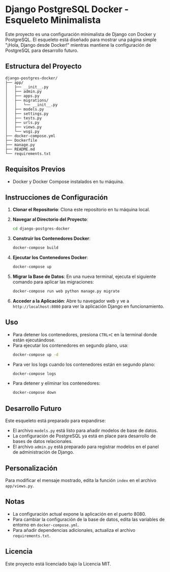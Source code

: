 # Django PostgreSQL Docker - Esqueleto Minimalista

Este proyecto es una configuración minimalista de Django con Docker y PostgreSQL. El esqueleto está diseñado para mostrar una página simple "¡Hola, Django desde Docker!" mientras mantiene la configuración de PostgreSQL para desarrollo futuro.

## Estructura del Proyecto

```
django-postgres-docker/
├── app/
│   ├── __init__.py
│   ├── admin.py
│   ├── apps.py
│   ├── migrations/
│   │   └── __init__.py
│   ├── models.py
│   ├── settings.py
│   ├── tests.py
│   ├── urls.py
│   ├── views.py
│   └── wsgi.py
├── docker-compose.yml
├── Dockerfile
├── manage.py
├── README.md
└── requirements.txt
```

## Requisitos Previos

- Docker y Docker Compose instalados en tu máquina.

## Instrucciones de Configuración

1. **Clonar el Repositorio**: Clona este repositorio en tu máquina local.

2. **Navegar al Directorio del Proyecto**:
   ```bash
   cd django-postgres-docker
   ```

3. **Construir los Contenedores Docker**:
   ```bash
   docker-compose build
   ```

4. **Ejecutar los Contenedores Docker**:
   ```bash
   docker-compose up
   ```

5. **Migrar la Base de Datos**:
   En una nueva terminal, ejecuta el siguiente comando para aplicar las migraciones:
   ```bash
   docker-compose run web python manage.py migrate
   ```

6. **Acceder a la Aplicación**:
   Abre tu navegador web y ve a `http://localhost:8080` para ver la aplicación Django en funcionamiento.

## Uso

- Para detener los contenedores, presiona `CTRL+C` en la terminal donde están ejecutándose.
- Para ejecutar los contenedores en segundo plano, usa:
  ```bash
  docker-compose up -d
  ```
- Para ver los logs cuando los contenedores están en segundo plano:
  ```bash
  docker-compose logs
  ```
- Para detener y eliminar los contenedores:
  ```bash
  docker-compose down
  ```

## Desarrollo Futuro

Este esqueleto está preparado para expandirse:

- El archivo `models.py` está listo para añadir modelos de base de datos.
- La configuración de PostgreSQL ya está en place para desarrollo de bases de datos relacionales.
- El archivo `admin.py` está preparado para registrar modelos en el panel de administración de Django.

## Personalización

Para modificar el mensaje mostrado, edita la función `index` en el archivo `app/views.py`.

## Notas

- La configuración actual expone la aplicación en el puerto 8080.
- Para cambiar la configuración de la base de datos, edita las variables de entorno en `docker-compose.yml`.
- Para añadir dependencias adicionales, actualiza el archivo `requirements.txt`.

## Licencia

Este proyecto está licenciado bajo la Licencia MIT.